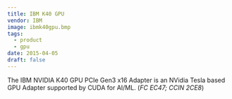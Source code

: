 ```yaml
---
title: IBM K40 GPU
vendor: IBM
image: ibmk40gpu.bmp
tags:
  - product
  - gpu
date: 2015-04-05
draft: false
---
```


The IBM NVIDIA K40 GPU PCIe Gen3 x16 Adapter is an NVidia Tesla based GPU Adapter supported by CUDA for AI/ML.
(_FC EC47; CCIN 2CE8_)
